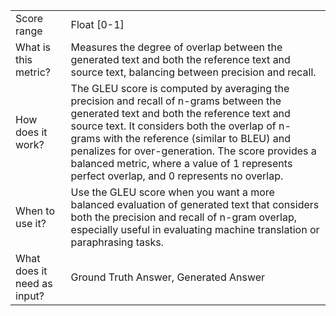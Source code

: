 | | |
| -- | -- |
| Score range | Float [0-1] |
| What is this metric? | Measures the degree of overlap between the generated text and both the reference text and source text, balancing between precision and recall. |
| How does it work? | The GLEU score is computed by averaging the precision and recall of n-grams between the generated text and both the reference text and source text. It considers both the overlap of n-grams with the reference (similar to BLEU) and penalizes for over-generation. The score provides a balanced metric, where a value of 1 represents perfect overlap, and 0 represents no overlap. |
| When to use it? | Use the GLEU score when you want a more balanced evaluation of generated text that considers both the precision and recall of n-gram overlap, especially useful in evaluating machine translation or paraphrasing tasks. |
| What does it need as input? | Ground Truth Answer, Generated Answer |
